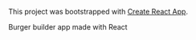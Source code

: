 This project was bootstrapped with [Create React App](https://github.com/facebookincubator/create-react-app).

Burger builder app made with React
